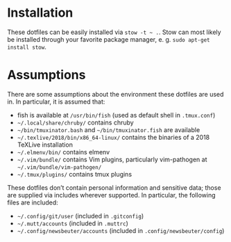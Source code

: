 # Installation

These dotfiles can be easily installed via `stow -t ~ .`. Stow can most likely
be installed through your favorite package manager, e. g. `sudo apt-get install
stow`.

# Assumptions

There are some assumptions about the environment these dotfiles are used in. In
particular, it is assumed that:

- fish is available at `/usr/bin/fish` (used as default shell in `.tmux.conf`)
- `~/.local/share/chruby/` contains chruby
- `~/bin/tmuxinator.bash` and `~/bin/tmuxinator.fish` are available
- `~/.texlive/2018/bin/x86_64-linux/` contains the binaries of a 2018 TeXLive
  installation
- `~/.elmenv/bin/` contains elmenv
- `~/.vim/bundle/` contains Vim plugins, particularly vim-pathogen at
  `~/.vim/bundle/vim-pathogen/`
- `~/.tmux/plugins/` contains tmux plugins

These dotfiles don’t contain personal information and sensitive data; those are
supplied via includes wherever supported. In particular, the following files
are included:

- `~/.config/git/user` (included in `.gitconfig`)
- `~/.mutt/accounts` (included in `.muttrc`)
- `~/.config/newsbeuter/accounts` (included in `.config/newsbeuter/config`)
